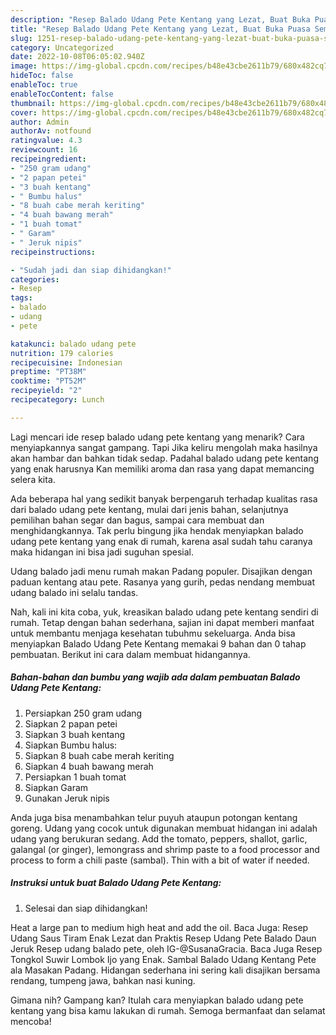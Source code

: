 ```yaml
---
description: "Resep Balado Udang Pete Kentang yang Lezat, Buat Buka Puasa Sempurna"
title: "Resep Balado Udang Pete Kentang yang Lezat, Buat Buka Puasa Sempurna"
slug: 1251-resep-balado-udang-pete-kentang-yang-lezat-buat-buka-puasa-sempurna
category: Uncategorized
date: 2022-10-08T06:05:02.940Z
image: https://img-global.cpcdn.com/recipes/b48e43cbe2611b79/680x482cq70/balado-udang-pete-kentang-foto-resep-utama.jpg
hideToc: false
enableToc: true
enableTocContent: false
thumbnail: https://img-global.cpcdn.com/recipes/b48e43cbe2611b79/680x482cq70/balado-udang-pete-kentang-foto-resep-utama.jpg
cover: https://img-global.cpcdn.com/recipes/b48e43cbe2611b79/680x482cq70/balado-udang-pete-kentang-foto-resep-utama.jpg
author: Admin
authorAv: notfound
ratingvalue: 4.3
reviewcount: 16
recipeingredient:
- "250 gram udang"
- "2 papan petei"
- "3 buah kentang"
- " Bumbu halus"
- "8 buah cabe merah keriting"
- "4 buah bawang merah"
- "1 buah tomat"
- " Garam"
- " Jeruk nipis"
recipeinstructions:

- "Sudah jadi dan siap dihidangkan!"
categories:
- Resep
tags:
- balado
- udang
- pete

katakunci: balado udang pete 
nutrition: 179 calories
recipecuisine: Indonesian
preptime: "PT38M"
cooktime: "PT52M"
recipeyield: "2"
recipecategory: Lunch

---
```



Lagi mencari ide resep balado udang pete kentang yang menarik? Cara menyiapkannya sangat gampang. Tapi Jika keliru mengolah maka hasilnya akan hambar dan bahkan tidak sedap. Padahal balado udang pete kentang yang enak harusnya Kan memiliki aroma dan rasa yang dapat memancing selera kita.


Ada beberapa hal yang sedikit banyak berpengaruh terhadap kualitas rasa dari balado udang pete kentang, mulai dari jenis bahan, selanjutnya pemilihan bahan segar dan bagus, sampai cara membuat dan menghidangkannya. Tak perlu bingung jika hendak menyiapkan balado udang pete kentang yang enak di rumah, karena asal sudah tahu caranya maka hidangan ini bisa jadi suguhan spesial.

Udang balado jadi menu rumah makan Padang populer. Disajikan dengan paduan kentang atau pete. Rasanya yang gurih, pedas nendang membuat udang balado ini selalu tandas.


Nah, kali ini kita coba, yuk, kreasikan balado udang pete kentang sendiri di rumah. Tetap dengan bahan sederhana, sajian ini dapat memberi manfaat untuk membantu menjaga kesehatan tubuhmu sekeluarga. Anda bisa menyiapkan Balado Udang Pete Kentang memakai 9 bahan dan 0 tahap pembuatan. Berikut ini cara dalam membuat hidangannya.

<!--inarticleads1-->

##### Bahan-bahan dan bumbu yang wajib ada dalam pembuatan Balado Udang Pete Kentang:

1. Persiapkan 250 gram udang
1. Siapkan 2 papan petei
1. Siapkan 3 buah kentang
1. Siapkan  Bumbu halus:
1. Siapkan 8 buah cabe merah keriting
1. Siapkan 4 buah bawang merah
1. Persiapkan 1 buah tomat
1. Siapkan  Garam
1. Gunakan  Jeruk nipis


Anda juga bisa menambahkan telur puyuh ataupun potongan kentang goreng. Udang yang cocok untuk digunakan membuat hidangan ini adalah udang yang berukuran sedang. Add the tomato, peppers, shallot, garlic, galangal (or ginger), lemongrass and shrimp paste to a food processor and process to form a chili paste (sambal). Thin with a bit of water if needed. 

<!--inarticleads2-->

##### Instruksi untuk buat Balado Udang Pete Kentang:


1. Selesai dan siap dihidangkan!

Heat a large pan to medium high heat and add the oil. Baca Juga: Resep Udang Saus Tiram Enak Lezat dan Praktis Resep Udang Pete Balado Daun Jeruk⁣ Resep udang balado pete, oleh IG-@SusanaGracia. Baca Juga Resep Tongkol Suwir Lombok Ijo yang Enak. Sambal Balado Udang Kentang Pete ala Masakan Padang. Hidangan sederhana ini sering kali disajikan bersama rendang, tumpeng jawa, bahkan nasi kuning. 

Gimana nih? Gampang kan? Itulah cara menyiapkan balado udang pete kentang yang bisa kamu lakukan di rumah. Semoga bermanfaat dan selamat mencoba!
